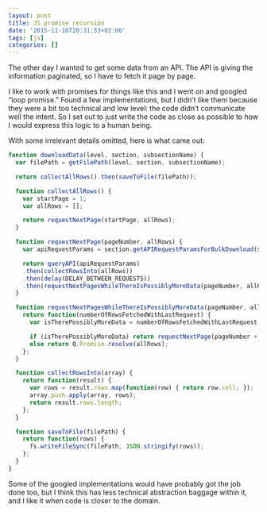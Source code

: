 ```yaml
---
layout: post
title: JS promise recursion
date: '2015-11-18T20:31:53+02:00'
tags: [js]
categories: []
---
```

The other day I wanted to get some data from an API. The API is giving
the information paginated, so I have to fetch it page by page.

I like to work with promises for things like this and I went on and
googled “loop promise.” Found a few implementations, but I didn’t like
them because they were a bit too technical and low level: the code
didn’t communicate well the intent. So I set out to just write the code
as close as possible to how I would express this logic to a human being.

With some irrelevant details omitted, here is what came out:

```js
function downloadData(level, section, subsectionName) {
  var filePath = getFilePath(level, section, subsectionName);

  return collectAllRows().then(saveToFile(filePath));

  function collectAllRows() {
    var startPage = 1;
    var allRows = [];

    return requestNextPage(startPage, allRows);
  }

  function requestNextPage(pageNumber, allRows) {
    var apiRequestParams = section.getAPIRequestParamsForBulkDownload(subsectionName, pageNumber);

    return queryAPI(apiRequestParams)
    .then(collectRowsInto(allRows))
    .then(delay(DELAY_BETWEEN_REQUESTS))
    .then(requestNextPagesWhileThereIsPossiblyMoreData(pageNumber, allRows));
  }

  function requestNextPagesWhileThereIsPossiblyMoreData(pageNumber, allRows) {
    return function(numberOfRowsFetchedWithLastRequest) {
      var isTherePossiblyMoreData = numberOfRowsFetchedWithLastRequest === BulkDownloadOptions.PAGE_SIZE;

      if (isTherePossiblyMoreData) return requestNextPage(pageNumber + 1, allRows);
      else return Q.Promise.resolve(allRows);
    };
  }

  function collectRowsInto(array) {
    return function(result) {
      var rows = result.rows.map(function(row) { return row.cell; });
      array.push.apply(array, rows);
      return result.rows.length;
    };
  }

  function saveToFile(filePath) {
    return function(rows) {
      fs.writeFileSync(filePath, JSON.stringify(rows));
    };
  }
}
```

Some of the googled implementations would have probably got the job done
too, but I think this has less technical abstraction baggage within it,
and I like it when code is closer to the domain.
